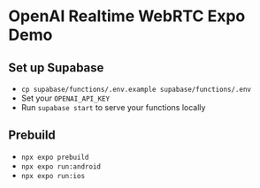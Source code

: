 # OpenAI Realtime WebRTC Expo Demo

## Set up Supabase

- `cp supabase/functions/.env.example supabase/functions/.env`
- Set your `OPENAI_API_KEY`
- Run `supabase start` to serve your functions locally

## Prebuild

- `npx expo prebuild`
- `npx expo run:android`
- `npx expo run:ios`
